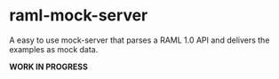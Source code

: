 # raml-mock-server

A easy to use mock-server that parses a RAML 1.0 API and delivers the examples as mock data.

**WORK IN PROGRESS**